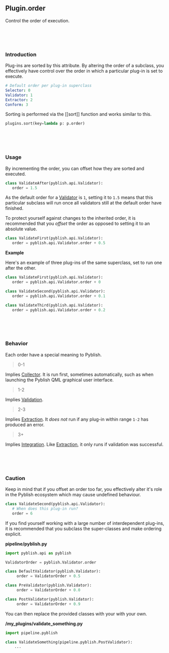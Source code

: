 ## Plugin.order

Control the order of execution.

<br>
<br>
<br>

### Introduction

Plug-ins are sorted by this attribute. By altering the order of a subclass, you effectively have control over the order in which a particular plug-in is set to execute.

```yaml
# Default order per plug-in superclass
Selector: 0
Validator: 1
Extractor: 2
Conform: 3
```

Sorting is performed via the [[sort]] function and works similar to this.

```python
plugins.sort(key=lambda p: p.order)
```

<br>
<br>
<br>

### Usage

By incrementing the order, you can offset how they are sorted and executed.

```python
class ValidateAfter(pyblish.api.Validator):
   order = 1.5
```

As the default order for a [Validator](Validator.md) is `1`, setting it to `1.5` means that this particular subclass will run once all validators still at the default order have finished.

To protect yourself against changes to the inherited order, it is recommended that you *offset* the order as opposed to setting it to an absolute value.

```python
class ValidateFirst(pyblish.api.Validator):
   order = pyblish.api.Validator.order + 0.5
```

**Example**

Here's an example of three plug-ins of the same superclass, set to run one after the other.

```python
class ValidateFirst(pyblish.api.Validator):
   order = pyblish.api.Validator.order + 0

class ValidateSecond(pyblish.api.Validator):
   order = pyblish.api.Validator.order + 0.1

class ValidateThird(pyblish.api.Validator):
   order = pyblish.api.Validator.order + 0.2
```

<br>
<br>
<br>

### Behavior

Each order have a special meaning to Pyblish.

> 0-1

Implies [Collector](Collector.md). It is run first, sometimes automatically, such as when launching the Pyblish QML graphical user interface.

> 1-2

Implies [Validation](validator.md).

> 2-3

Implies [Extraction](Extractor.md). It *does not* run if any plug-in within range `1-2` has produced an error.

> 3+

Implies [Integration](Integration.md). Like [Extraction](Extractor.md), it only runs if validation was successful.

<br>
<br>
<br>

### Caution

Keep in mind that if you offset an order too far, you effectively alter it's role in the Pyblish ecosystem which may cause undefined behaviour.

```python
class ValidateSecond(pyblish.api.Validator):
   # When does this plug-in run?
   order = 6
```

If you find yourself working with a large number of interdependent plug-ins, it is recommended that you subclass the super-classes and make ordering explicit.

**pipeline/pyblish.py**

```python
import pyblish.api as pyblish

ValidatorOrder = pyblish.Validator.order

class DefaultValidator(pyblish.Validator):
     order = ValidatorOrder + 0.5

class PreValidator(pyblish.Validator):
     order = ValidatorOrder + 0.0

class PostValidator(pyblish.Validator):
     order = ValidatorOrder + 0.9
```

You can then replace the provided classes with your with your own.

**/my_plugins/validate_something.py**

```python
import pipeline.pyblish

class ValidateSomething(pipeline.pyblish.PostValidator):
    ...
```